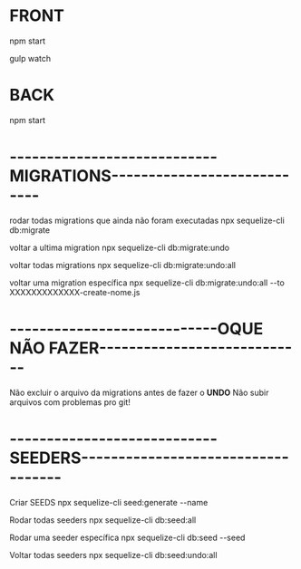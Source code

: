 # FRONT
<!-- Iniciar projeto -->
npm start
<!-- iniciar Sass watch -->
gulp watch

# BACK
npm start

# ----------------------------MIGRATIONS----------------------------
rodar todas migrations que ainda não foram executadas
npx sequelize-cli db:migrate

voltar a ultima migration
npx sequelize-cli db:migrate:undo

voltar todas migrations
npx sequelize-cli db:migrate:undo:all

voltar uma migration específica
npx sequelize-cli db:migrate:undo:all --to XXXXXXXXXXXXX-create-nome.js


# ----------------------------OQUE NÃO FAZER----------------------------
Não excluir o arquivo da migrations antes de fazer o **UNDO**
Não subir arquivos com problemas pro git!


# ----------------------------SEEDERS-----------------------------------

Criar SEEDS
npx sequelize-cli seed:generate --name <NOME QUE EU QUISER>

Rodar todas seeders
npx sequelize-cli db:seed:all

Rodar uma seeder específica
npx sequelize-cli db:seed --seed <NOME>

Voltar todas seeders
npx sequelize-cli db:seed:undo:all